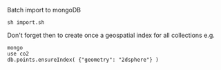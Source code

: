 Batch import to mongoDB

	sh import.sh 


Don't forget then to create once a geospatial index for all collections e.g.

	mongo
	use co2
	db.points.ensureIndex( {"geometry": "2dsphere"} )
